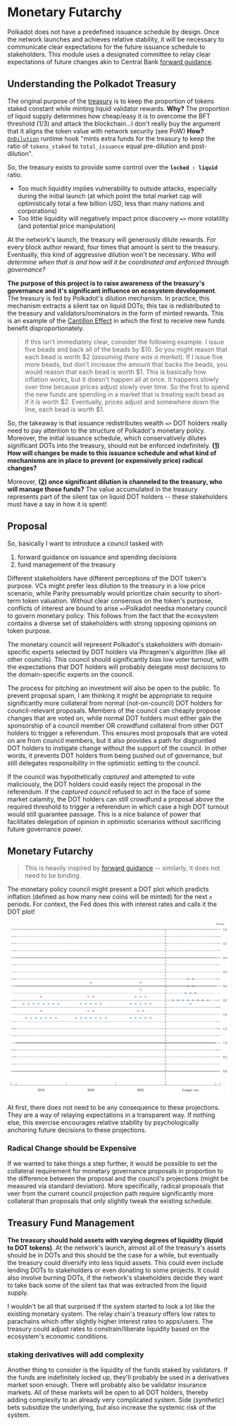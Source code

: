 # Monetary Futarchy

Polkadot does not have a predefined issuance schedule by design. Once the network launches and achieves relative stability, it will be necessary to communicate clear expectations for the future issuance schedule to stakeholders. This module uses a designated committee to relay clear expectations of future changes akin to Central Bank [forward guidance](https://www.federalreserve.gov/faqs/what-is-forward-guidance-how-is-it-used-in-the-federal-reserve-monetary-policy.htm).

## Understanding the Polkadot Treasury

The original purpose of the [treasury](https://www.federalreserve.gov/faqs/what-is-forward-guidance-how-is-it-used-in-the-federal-reserve-monetary-policy.htm) is to keep the proportion of tokens staked constant while minting liquid validator rewards. **Why?** The proportion of liquid supply determines how cheap/easy it is to overcome the BFT threshold (1/3) and attack the blockchain...I don't really buy the argument that it aligns the token value with network security (see PoW) **How?** [`OnDilution`](https://github.com/paritytech/substrate/blob/master/srml/treasury/src/lib.rs#L339) runtime hook "mints extra funds for the treasury to keep the ratio of `tokens_staked` to `total_issuance` equal pre-dilution and post-dilution".

So, the treasury exists to provide some control over the **`locked : liquid`** ratio. 
* Too much liquidity implies vulnerability to outside attacks, especially during the initial launch (at which point the total market cap will optimistically total a few billion USD, less than many nations and corporations)
* Too little liquidity will negatively impact price discovery `=>` more volatility (and potential price manipulation)

At the network's launch, the treasury will generously dilute rewards. For every block author reward, four times that amount is sent to the treasury. Eventually, this kind of aggressive dilution won't be necessary. *Who will determine when that is and how will it be coordinated and enforced through governance?*

**The purpose of this project is to raise awareness of the treasury's governance and it's significant influence on ecosystem development**. The treasury is fed by Polkadot's dilution mechanism. In practice, this mechanism extracts a silent tax on liquid DOTs; this tax is redistributed to the treasury and validators/nominators in the form of minted rewards. This is an example of the [Cantillon Effect](https://www.aier.org/article/sound-money-project/cantillon-effects-and-money-neutrality) in which the first to receive new funds benefit disproportionately. 

> If this isn't immediately clear, consider the following example. I issue five beads and back all of the beads by $10. So you might reason that each bead is worth $2 (*assuming there was a market*). If I issue five more beads, but don't increase the amount that backs the beads, you would reason that each bead is worth $1. This is basically how inflation works, but it doesn't happen all at once. It happens slowly over time because prices adjust slowly over time. So the first to spend the new funds are spending in a market that is treating each bead as if it is worth $2. Eventually, prices adjust and somewhere down the line, each bead is worth $1.

So, the takeaway is that issuance redistributes wealth `=>` DOT holders really need to pay attention to the structure of Polkadot's monetary policy. Moreover, the initial issuance schedule, which conservatively dilutes significant DOTs into the treasury, should not be enforced indefinitely. **([1](#futarchy)) How will changes be made to this issuance schedule and what kind of mechanisms are in place to prevent (or expensively price) radical changes?**

Moreover, **([2](#treasury)) once significant dilution is channeled to the treasury, who will manage those funds?** The value accumulated in the treasury represents part of the silent tax on liquid DOT holders -- these stakeholders must have a say in how it is spent! 

## Proposal

So, basically I want to introduce a council tasked with
1. forward guidance on issuance and spending decisions
2. fund management of the treasury

Different stakeholders have different perceptions of the DOT token's purpose. VCs might prefer less dilution to the treasury in a low price scenario, while Parity presumably would prioritize chain security to short-term token valuation. Without clear consensus on the token's purpose, conflicts of interest are bound to arise `=>`Polkadot needsa monetary council to govern monetary policy. This follows from the fact that the ecosystem contains a diverse set of stakeholders with strong opposing opinions on token purpose.

The monetary council will represent Polkadot's stakeholders with domain-specific experts selected by DOT holders via Phragmen's algorithm (like all other councils). This council should significantly bias low voter turnout, with the expectations that DOT holders will probably delegate most decisions to the domain-specific experts on the council. 

The process for pitching an investment will also be open to the public. To prevent proposal spam, I am thinking it might be appropriate to require significantly more collateral from normal (not-on-council) DOT holders for council-relevant proposals. Members of the council can cheaply propose changes that are voted on, while normal DOT holders must either gain the sponsorship of a council member OR crowdfund collateral from other DOT holders to trigger a referendum. This ensures most proposals that are voted on are from council members, but it also provides a path for disgruntled DOT holders to instigate change without the support of the council. In other words, it prevents DOT holders from being pushed out of governance, but still delegates responsibility in the optimistic setting to the council.

If the council was hypothetically *captured* and attempted to vote maliciously, the DOT holders could easily reject the proposal in the referendum. If the *captured council* refused to act in the face of some market calamity, the DOT holders can still crowdfund a proposal above the required threshold to trigger a referendum in which case a high DOT turnout would still guarantee passage. This is a nice balance of power that facilitates delegation of opinion in optimistic scenarios without sacrificing future governance power.

## Monetary Futarchy <a name = "futarchy"></a>
> This is heavily inspired by [forward guidance](https://www.bloomberg.com/quicktake/forward-guidance) -- similarly, it does not need to be binding.

The monetary policy council might present a DOT plot which predicts inflation (defined as how many new coins will be minted) for the next `x` periods. For context, the Fed does this with interest rates and calls it the DOT plot!

![example dot plot](dot_plot.png)

At first, there does not need to be any consequence to these projections. They are a way of relaying expectations in a transparent way. If nothing else, this exercise encourages relative stability by psychologically anchoring future decisions to these projections.

### Radical Change should be Expensive

If we wanted to take things a step further, it would be possible to set the collateral requirement for monetary governance proposals in proportion to the difference between the proposal and the council's projections (might be measured via standard deviation). More specifically, radical proposals that veer from the current council projection path require significantly more collateral than proposals that only slightly tweak the existing schedule. 

## Treasury Fund Management <a name = "treasury"></a>

**The treasury should hold assets with varying degrees of liquidity (liquid to DOT tokens)**. At the network's launch, almost all of the treasury's assets should be in DOTs and this should be the case for a while, but eventually the treasury could diversify into less liquid assets. This could even include lending DOTs to stakeholders or even donating to some projects. It could also involve burning DOTs, if the network's stakeholders decide they want to take back some of the silent tax that was extracted from the liquid supply.

I wouldn't be all that surprised if the system started to look a lot like the existing monetary system. The relay chain's treasury offers low rates to parachains which offer slightly higher interest rates to apps/users. The treasury could adjust rates to constrain/liberate liquidity based on the ecosystem's economic conditions.

### staking derivatives will add complexity

Another thing to consider is the liquidity of the funds staked by validators. If the funds are indefinitely locked up, they'll probably be used in a derivatives market soon enough. There will probably also be validator insurance markets. All of these markets will be open to all DOT holders, thereby adding complexity to an already very complicated system. Side (*synthetic*) bets subsidize the underlying, but also increase the systemic risk of the system.